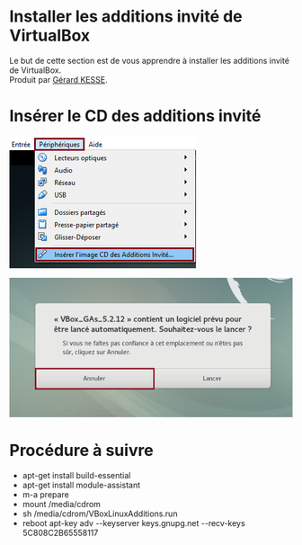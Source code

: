 # Installer les additions invité de VirtualBox

Le but de cette section est de vous apprendre à installer les additions invité de VirtualBox.  
Produit par 
[Gérard KESSE](https://github.com/gkesse/ "https://github.com/gkesse").

# Insérer le CD des additions invité

![Image](https://raw.githubusercontent.com/gkesse/ReadyVirtualBox/master/Notion/img/Machine_Virtuelle_Additions_Invite_Configurer.png)

![Image](https://raw.githubusercontent.com/gkesse/ReadyVirtualBox/master/Notion/img/Machine_Virtuelle_Additions_Invite_Configurer_2.png)

# Procédure à suivre

* apt-get install build-essential
* apt-get install module-assistant
* m-a prepare
* mount /media/cdrom
* sh /media/cdrom/VBoxLinuxAdditions.run
* reboot
apt-key adv --keyserver keys.gnupg.net --recv-keys 5C808C2B65558117
